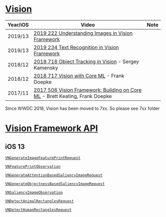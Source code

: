 # [Vision](https://developer.apple.com/documentation/vision)


Year/iOS|Video|Note
---|---|---
2019/13|[2019 222 Understanding Images in Vision Framework](https://developer.apple.com/videos/play/wwdc2019/222/)
2019/13|[2019 234 Text Recognition in Vision Framework](https://developer.apple.com/videos/play/wwdc2019/234)
2018/12|[2018 718 Object Tracking in Vision](https://developer.apple.com/videos/play/wwdc2018/716) - Sergey Kamensky
2018/12|[2018 717 Vision with Core ML](https://developer.apple.com/videos/play/wwdc2018/717) - Frank Doepke
2017/11|[2017 506 Vision Framework: Building on Core ML](https://developer.apple.com/videos/play/wwdc2017/506/) - Brett Keating, Frank Doepke


Since WWDC 2018, Vision has been moved to 7xx. So please see 7xx folder




# [Vision Framework API](https://developer.apple.com/documentation/vision)




## iOS 13


[`VNGenerateImageFeaturePrintRequest`](https://developer.apple.com/documentation/vision/vngenerateimagefeatureprintrequest)

[`VNFeaturePrintObservation`](https://developer.apple.com/documentation/vision/vnfeatureprintobservation)


[`VNGenerateAttentionBasedSaliencyImageRequest`](https://developer.apple.com/documentation/vision/vngenerateattentionbasedsaliencyimagerequest)


[`VNGenerateObjectnessBasedSaliencyImageRequest`](https://developer.apple.com/documentation/vision/vngenerateobjectnessbasedsaliencyimagerequest)


[`VNSaliencyImageObservation`](https://developer.apple.com/documentation/vision/vnsaliencyimageobservation)


[`VNDetectAnimalRectanglesRequest`](https://developer.apple.com/documentation/vision/vndetectanimalrectanglesrequest)


[`VNDetectHumanRectanglesRequest`](https://developer.apple.com/documentation/vision/vndetecthumanrectanglesrequest)



